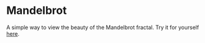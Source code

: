 Mandelbrot
==========

A simple way to view the beauty of the Mandelbrot fractal.  Try it for yourself [here](http://nathanfriend.com/mandelbrot/ "Nathan Friend: Mandelbrot").
